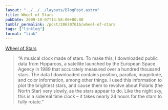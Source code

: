 ```yaml
---
layout: "../../../layouts/BlogPost.astro"
title: Wheel of Stars
pubDate: 2009-10-07T13:58:00+00:00
tumblr_permalink: /post/206707616/wheel-of-stars
tags: ["linklog"]
format: "link"
---
```


[Wheel of Stars][1]

> &ldquo;A musical clock made of stars. To make this, I downloaded public data from Hipparcos, a satellite launched by the European Space Agency in 1989 that accurately measured over a hundred thousand stars. The data I downloaded contains position, parallax, magnitude, and color information, among other things. I used this information to plot the brightest stars, and cause them to revolve about Polaris (the North Star) very slowly, as the stars appear to do. Like the night sky, this is a sidereal time clock &ndash; it takes nearly 24 hours for the stars to fully rotate.&rdquo;

[1]: http://wheelof.com/stars/
